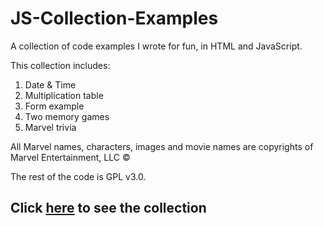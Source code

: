 # JS-Collection-Examples
A collection of code examples I wrote for fun, in HTML and JavaScript.

This collection includes:
1. Date & Time
2. Multiplication table
3. Form example
4. Two memory games
5. Marvel trivia

All Marvel names, characters, images and movie names are copyrights of Marvel Entertainment, LLC &copy;

The rest of the code is GPL v3.0.

## Click [here](https://guy-kaplan.github.io/JS-Collection-Examples/) to see the collection
